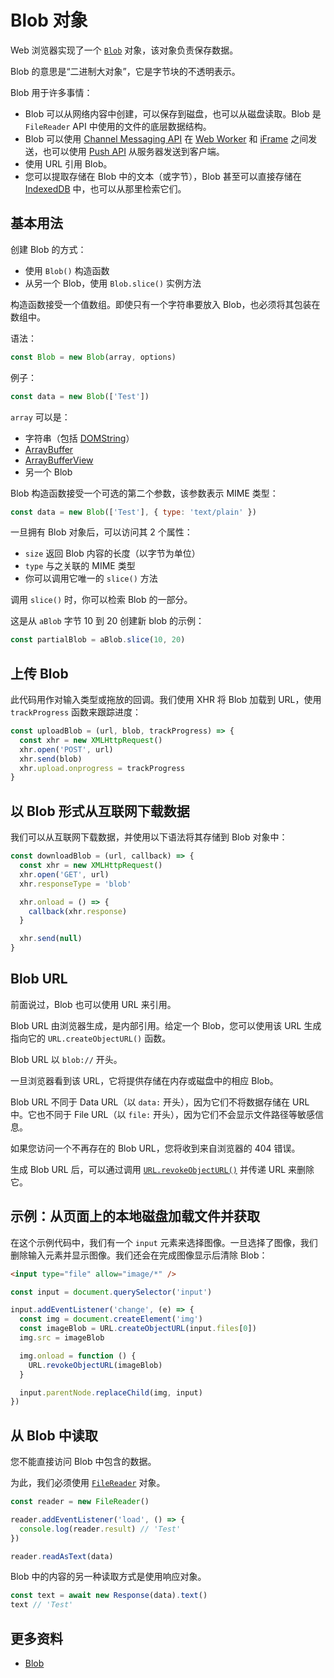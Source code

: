 # Blob 对象

Web 浏览器实现了一个 [`Blob`](https://developer.mozilla.org/zh-CN/docs/Web/API/Blob) 对象，该对象负责保存数据。

Blob 的意思是“二进制大对象”，它是字节块的不透明表示。

Blob 用于许多事情：

- Blob 可以从网络内容中创建，可以保存到磁盘，也可以从磁盘读取。Blob 是 `FileReader` API 中使用的文件的底层数据结构。
- Blob 可以使用 [Channel Messaging API](https://developer.mozilla.org/en-US/docs/Web/API/Channel_Messaging_API) 在 [Web Worker](https://developer.mozilla.org/zh-CN/docs/Web/API/Web_Workers_API/Using_web_workers) 和 [iFrame](https://developer.mozilla.org/zh-CN/docs/Web/HTML/Element/iframe) 之间发送，也可以使用 [Push API](https://developer.mozilla.org/en-US/docs/Web/API/Push_API) 从服务器发送到客户端。
- 使用 URL 引用 Blob。
- 您可以提取存储在 Blob 中的文本（或字节），Blob 甚至可以直接存储在 [IndexedDB](https://developer.mozilla.org/en-US/docs/Web/API/IndexedDB_API) 中，也可以从那里检索它们。

## 基本用法

创建 Blob 的方式：

- 使用 `Blob()` 构造函数
- 从另一个 Blob，使用 `Blob.slice()` 实例方法

构造函数接受一个值数组。即使只有一个字符串要放入 Blob，也必须将其包装在数组中。

语法：

```js
const Blob = new Blob(array, options)
```

例子：

```js
const data = new Blob(['Test'])
```

`array` 可以是：

- 字符串（包括 [DOMString](https://developer.mozilla.org/zh-CN/docs/conflicting/Web/JavaScript/Reference/Global_Objects/String_6fa58bba0570d663099f0ae7ae8883ab)）
- [ArrayBuffer](https://developer.mozilla.org/zh-CN/docs/Web/JavaScript/Reference/Global_Objects/ArrayBuffer)
- [ArrayBufferView](https://developer.mozilla.org/zh-CN/docs/Web/JavaScript/Reference/Global_Objects/TypedArray)
- 另一个 Blob

Blob 构造函数接受一个可选的第二个参数，该参数表示 MIME 类型：

```js
const data = new Blob(['Test'], { type: 'text/plain' })
```

一旦拥有 Blob 对象后，可以访问其 2 个属性：

- `size` 返回 Blob 内容的长度（以字节为单位）
- `type` 与之关联的 MIME 类型
- 你可以调用它唯一的 `slice()` 方法

调用 `slice()` 时，你可以检索 Blob 的一部分。

这是从 `aBlob` 字节 10 到 20 创建新 blob 的示例：

```js
const partialBlob = aBlob.slice(10, 20)
```

## 上传 Blob

此代码用作对输入类型或拖放的回调。我们使用 XHR 将 Blob 加载到 URL，使用 `trackProgress` 函数来跟踪进度：

```js
const uploadBlob = (url, blob, trackProgress) => {
  const xhr = new XMLHttpRequest()
  xhr.open('POST', url)
  xhr.send(blob)
  xhr.upload.onprogress = trackProgress
}
```

## 以 Blob 形式从互联网下载数据

我们可以从互联网下载数据，并使用以下语法将其存储到 Blob 对象中：

```js
const downloadBlob = (url, callback) => {
  const xhr = new XMLHttpRequest()
  xhr.open('GET', url)
  xhr.responseType = 'blob'

  xhr.onload = () => {
    callback(xhr.response)
  }

  xhr.send(null)
}
```

## Blob URL

前面说过，Blob 也可以使用 URL 来引用。

Blob URL 由浏览器生成，是内部引用。给定一个 Blob，您可以使用该 URL 生成指向它的 `URL.createObjectURL()` 函数。

Blob URL 以 `blob://` 开头。

一旦浏览器看到该 URL，它将提供存储在内存或磁盘中的相应 Blob。

Blob URL 不同于 Data URL（以 `data:` 开头），因为它们不将数据存储在 URL 中。它也不同于 File URL（以 `file:` 开头），因为它们不会显示文件路径等敏感信息。

如果您访问一个不再存在的 Blob URL，您将收到来自浏览器的 404 错误。

生成 Blob URL 后，可以通过调用 [`URL.revokeObjectURL()`](https://developer.mozilla.org/zh-CN/docs/Web/API/URL/revokeObjectURL) 并传递 URL 来删除它。

## 示例：从页面上的本地磁盘加载文件并获取

在这个示例代码中，我们有一个 `input` 元素来选择图像。一旦选择了图像，我们删除输入元素并显示图像。我们还会在完成图像显示后清除 Blob：

```html
<input type="file" allow="image/*" />
```

```js
const input = document.querySelector('input')

input.addEventListener('change', (e) => {
  const img = document.createElement('img')
  const imageBlob = URL.createObjectURL(input.files[0])
  img.src = imageBlob

  img.onload = function () {
    URL.revokeObjectURL(imageBlob)
  }

  input.parentNode.replaceChild(img, input)
})
```

## 从 Blob 中读取

您不能直接访问 Blob 中包含的数据。

为此，我们必须使用 [`FileReader`](https://developer.mozilla.org/zh-CN/docs/Web/API/FileReader) 对象。

```js
const reader = new FileReader()

reader.addEventListener('load', () => {
  console.log(reader.result) // 'Test'
})

reader.readAsText(data)
```

Blob 中的内容的另一种读取方式是使用响应对象。

```js
const text = await new Response(data).text()
text // 'Test'
```

## 更多资料

- [Blob](https://zh.javascript.info/blob)
